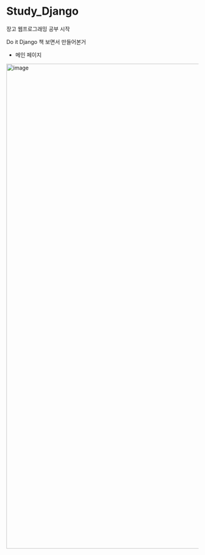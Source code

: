 # Study_Django
장고 웹프로그래밍 공부 시작

Do it Django 책 보면서 만들어본거
- 메인 페이지
<img width="1272" alt="image" src="https://user-images.githubusercontent.com/97490436/167282531-99d92676-c1a1-432f-a5af-021043ca5792.png">
